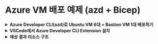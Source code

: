 # Azure VM 배포 예제 (azd + Bicep)

<details>
<summary><strong>Azure Developer CLI(azd)로 Ubuntu VM 6대 + Bastion VM 1대 배포하기</strong></summary>

## 사전 준비
- Azure CLI 설치: https://docs.microsoft.com/ko-kr/cli/azure/install-azure-cli
- Azure Developer CLI(azd) 설치: https://learn.microsoft.com/ko-kr/azure/developer/azure-developer-cli/install-azd
- (VSCode 권장) 확장: [Azure Developer CLI Extension](https://marketplace.visualstudio.com/items?itemName=ms-azuretools.azure-dev)

## 배포 방법

1. Azure 로그인
   ```bash
   az login
   ```
2. 리소스 그룹 생성 (예시)
   ```bash
   az group create --name rg-openinfradays-krc-01 --location koreacentral
   ```
3. (선택사항) SSH 키 생성 및 설정
   ```bash
   ./setup-ssh.sh
   ```
4. 배포 전 검증
   ```bash
   ./validate-deployment.sh
   ```
5. azd 프로젝트 초기화 (최초 1회)
   ```bash
   azd init
   ```
6. 배포
   ```bash
   azd up
   ```

## 아키텍처
- **Bastion VM**: Public IP를 가진 점프 서버 (SSH 접근 가능)
- **Worker VMs**: 6대의 Ubuntu VM (Private IP만, Bastion을 통해서만 접근 가능)
- **네트워크**: 동일한 VNet 내에서 통신
- **인증**: SSH 키 또는 패스워드 인증 지원

## Bastion VM 사용법
1. Bastion VM에 SSH 접속
   ```bash
   ssh azureuser@<bastion-public-ip>
   ```
2. Bastion에서 내부 VM들에 접속 (alias 사용)
   ```bash
   vm1  # openinfradays1 VM 접속
   vm2  # openinfradays2 VM 접속
   vm3  # openinfradays3 VM 접속
   vm4  # openinfradays4 VM 접속
   vm5  # openinfradays5 VM 접속
   vm6  # openinfradays6 VM 접속
   ```

## 옵션/파라미터
- **VM_NAME**: VM 이름 패턴 접두어 (예: openinfradays)
- **ADMIN_PASSWORD**: Ubuntu VM의 관리자 비밀번호 (SSH 키 미사용시)
- **BASTION_PASSWORD**: Bastion VM의 관리자 비밀번호 (SSH 키 미사용시)
- **SSH_PUBLIC_KEY**: SSH 공개키 (설정시 SSH 키 인증 사용, 비어있으면 패스워드 인증)

## 주요 azd 명령어
- 배포: `azd up`
- 삭제: `azd down`
- 상태 확인: `azd show`

## 헬퍼 스크립트
- **setup-ssh.sh**: SSH 키 생성 및 .env 파일 자동 설정
- **validate-deployment.sh**: 배포 전 설정 검증

## 환경 변수(.env) 설정
```env
ADMIN_PASSWORD=패스워드
BASTION_PASSWORD=bastion_패스워드
VM_NAME=openinfradays
AZURE_RESOURCE_GROUP=rg-openinfradays-krc-01
SSH_PUBLIC_KEY=ssh-rsa AAAAB3... # SSH 키 사용시 공개키 내용 (선택사항)
```

</details>

<details>
<summary><strong>VSCode에서 Azure Developer CLI Extension 설치</strong></summary>

1. VSCode 좌측 Extensions(확장) 메뉴 클릭
2. 'Azure Developer CLI' 검색 후 설치
3. 명령 팔레트(Ctrl+Shift+P)에서 `azd` 관련 명령 실행 가능

</details>

<details>
<summary><strong>예상 결과 리소스 구조</strong></summary>

- **Virtual Network**: vnet-{VMNAME}-krc-01
- **Subnets**: 
  - default (10.0.0.0/24) - Worker VMs용
  - bastion-subnet (10.0.1.0/24) - Bastion VM용
- **Network Security Groups**: 
  - nsg-{VMNAME}-krc-01 (VNet 내부 SSH만 허용)
  - nsg-bastion-{VMNAME}-krc-01 (외부 SSH 허용)
- **VMs**: 
  - {VMNAME}1 ~ {VMNAME}6 (Ubuntu 20.04 LTS, Private IP)
  - {VMNAME}-bastion (Ubuntu 20.04 LTS, Public IP)
- **NICs**: {VMNAME}1-nic ~ {VMNAME}6-nic, {VMNAME}-bastion-nic
- **Public IP**: {VMNAME}-bastion-pip (Bastion VM용)

</details>
